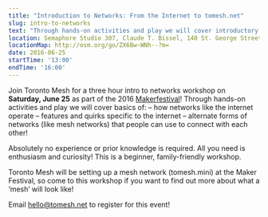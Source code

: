 ```yaml
---
title: "Introduction to Networks: From the Internet to tomesh.net"
slug: intro-to-networks
text: "Through hands-on activities and play we will cover introductory networking concepts and how networks like the internet operate."
location: Semaphore Studio 307, Claude T. Bissel, 140 St. George Street  
locationMap: http://osm.org/go/ZX6Bw~WNh--?m=
date: 2016-06-25
startTime: '13:00'
endTime: '16:00'
---
```


Join Toronto Mesh for a three hour intro to networks workshop on **Saturday, June 25** as part of the 2016 [Makerfestival](http://makerfestival.ca/events/introduction-to-networks-from-the-internet-to-tomesh-net/)! Through hands-on activities and play we will cover basics of:
– how networks like the internet operate
– features and quirks specific to the internet
– alternate forms of networks (like mesh networks) that people can use to connect with each other!

Absolutely no experience or prior knowledge is required. All you need is enthusiasm and curiosity! This is a beginner, family-friendly workshop.

Toronto Mesh will be setting up a mesh network (tomesh.mini) at the Maker Festival, so come to this workshop if you want to find out more about what a ‘mesh’ will look like!

Email [hello@tomesh.net](mailto:hello@tomesh.net) to register for this event!
